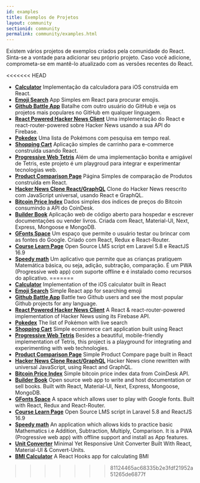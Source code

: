 ```yaml
---
id: examples
title: Exemplos de Projetos
layout: community
sectionid: community
permalink: community/examples.html
---
```


Existem vários projetos de exemplos criados pela comunidade do React. Sinta-se a vontade para adicionar seu próprio projeto. Caso você adicione, comprometa-se em mantê-lo atualizado com as versões recentes do React.


<<<<<<< HEAD
* **[Calculator](https://github.com/ahfarmer/calculator)** Implementação da calculadora para iOS construída em React.
* **[Emoji Search](https://github.com/ahfarmer/emoji-search)** App Simples em React para procurar emojis.
* **[Github Battle App](https://tm.dev/react-course-project/)** Batalhe com outro usuário do GitHub e veja os projetos mais populares no GitHub em qualquer linguagem.
* **[React Powered Hacker News Client](https://github.com/insin/react-hn)** Uma implementação do React e react-router-powered sobre Hacker News usando a sua API do Firebase.
* **[Pokedex](https://github.com/alik0211/pokedex)** Uma lista de Pokémons com pesquisa em tempo real.
* **[Shopping Cart](https://github.com/jeffersonRibeiro/react-shopping-cart)** Aplicação simples de carrinho para e-commerce construída usando React.
* **[Progressive Web Tetris](https://github.com/skidding/flatris)** Além de uma implementação bonita e amigável de Tetris, este projeto é um playgroud para integrar e experimentar tecnologias web.
* **[Product Comparison Page](https://github.com/Rhymond/product-compare-react)** Página Simples de comparação de Produtos construída em React.
* **[Hacker News Clone React/GraphQL](https://github.com/clintonwoo/hackernews-react-graphql)** Clone do Hacker News reescrito com JavaScript universal, usando React e GraphQL.
* **[Bitcoin Price Index](https://github.com/mrkjlchvz/bitcoin-price-index)** Dados simples dos índices de preços do Bitcoin consumindo a API do CoinDesk.
* **[Builder Book](https://github.com/builderbook/builderbook)** Aplicação web de código aberto para hospedar e escrever documentações ou vender livros. Criada com React, Material-UI, Next, Express, Mongoose e MongoDB. 
* **[GFonts Space](https://github.com/pankajladhar/GFontsSpace)** Um espaço que permite o usuário testar ou brincar com as fontes do Google. Criado com React, Redux e React-Router.
* **[Course Learn Page](https://github.com/ulearnpro/ulearn)** Open Source LMS script em Laravel 5.8 e ReactJS 16.9
* **[Speedy math](https://github.com/pankajladhar/speedy-math)** Um aplicativo que permite que as crianças pratiquem Matemática básica, ou seja, adição, subtração, comparação. É um PWA (Progressive web app) com suporte offline e é instalado como recursos do aplicativo.
=======
* **[Calculator](https://github.com/ahfarmer/calculator)** Implementation of the iOS calculator built in React
* **[Emoji Search](https://github.com/ahfarmer/emoji-search)** Simple React app for searching emoji
* **[Github Battle App](https://tm.dev/react-course-project/)** Battle two Github users and see the most popular Github projects for any language.
* **[React Powered Hacker News Client](https://github.com/insin/react-hn)** A React & react-router-powered implementation of Hacker News using its Firebase API.
* **[Pokedex](https://github.com/alik0211/pokedex)** The list of Pokémon with live search
* **[Shopping Cart](https://github.com/jeffersonRibeiro/react-shopping-cart)** Simple ecommerce cart application built using React
* **[Progressive Web Tetris](https://github.com/skidding/flatris)** Besides a beautiful, mobile-friendly implementation of Tetris, this project is a playground for integrating and experimenting with web technologies.
* **[Product Comparison Page](https://github.com/Rhymond/product-compare-react)** Simple Product Compare page built in React
* **[Hacker News Clone React/GraphQL](https://github.com/clintonwoo/hackernews-react-graphql)** Hacker News clone rewritten with universal JavaScript, using React and GraphQL.
* **[Bitcoin Price Index](https://github.com/mrkjlchvz/bitcoin-price-index)** Simple bitcoin price index data from CoinDesk API.
* **[Builder Book](https://github.com/builderbook/builderbook)** Open source web app to write and host documentation or sell books. Built with React, Material-UI, Next, Express, Mongoose, MongoDB.
* **[GFonts Space](https://github.com/pankajladhar/GFontsSpace)** A space which allows user to play with Google fonts. Built with React, Redux and React-Router.
* **[Course Learn Page](https://github.com/ulearnpro/ulearn)** Open Source LMS script in Laravel 5.8 and ReactJS 16.9
* **[Speedy math](https://github.com/pankajladhar/speedy-math)** An application which allows kids to practice basic Mathematics i.e  Addition, Subtraction, Multiply, Comparison. It is a PWA (Progressive web app) with offline support and install as App features.
* **[Unit Converter](https://github.com/KarthikeyanRanasthala/react-unit-converter)** Minimal Yet Responsive Unit Converter Built With React, Material-UI & Convert-Units.
* **[BMI Calculator](https://github.com/GermaVinsmoke/bmi-calculator)** A React Hooks app for calculating BMI
>>>>>>> 81124465ac68335b2e3fdf21952a51265de6877f
